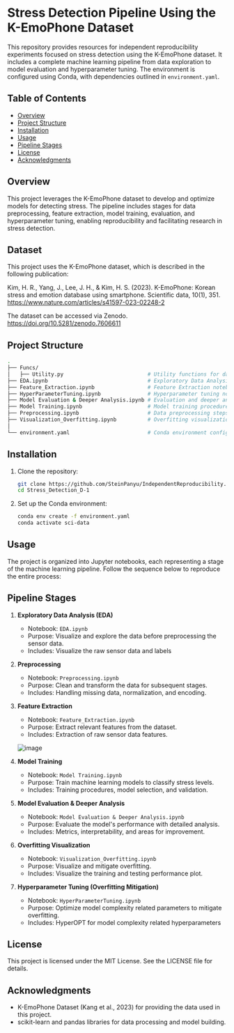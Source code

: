 # Stress Detection Pipeline Using the K-EmoPhone Dataset

This repository provides resources for independent reproducibility experiments focused on stress detection using the K-EmoPhone dataset. It includes a complete machine learning pipeline from data exploration to model evaluation and hyperparameter tuning. The environment is configured using Conda, with dependencies outlined in `environment.yaml`.

## Table of Contents

- [Overview](#overview)
- [Project Structure](#project-structure)
- [Installation](#installation)
- [Usage](#usage)
- [Pipeline Stages](#pipeline-stages)
- [License](#license)
- [Acknowledgments](#acknowledgments)

## Overview

This project leverages the K-EmoPhone dataset to develop and optimize models for detecting stress. The pipeline includes stages for data preprocessing, feature extraction, model training, evaluation, and hyperparameter tuning, enabling reproducibility and facilitating research in stress detection.

## Dataset

This project uses the K-EmoPhone dataset, which is described in the following publication:

Kim, H. R., Yang, J., Lee, J. H., & Kim, H. S. (2023). K-EmoPhone: Korean stress and emotion database using smartphone. Scientific data, 10(1), 351. <https://www.nature.com/articles/s41597-023-02248-2>

The dataset can be accessed via Zenodo. <https://doi.org/10.5281/zenodo.7606611>
## Project Structure

```bash
.
├── Funcs/
│   ├── Utility.py                           # Utility functions for data processing
├── EDA.ipynb                                # Exploratory Data Analysis
├── Feature_Extraction.ipynb                 # Feature Extraction notebook
├── HyperParameterTuning.ipynb               # Hyperparameter tuning notebook (here hyperparameter tuning is just a simple trial to test the impact of model complexity related hyperparameters)
├── Model Evaluation & Deeper Analysis.ipynb # Evaluation and deeper analysis                        
├── Model Training.ipynb                     # Model training procedures
├── Preprocessing.ipynb                      # Data preprocessing steps
├── Visualization_Overfitting.ipynb          # Overfitting visualization
│                                
└── environment.yaml                         # Conda environment configuration
```

## Installation

1. Clone the repository:

   ```bash
   git clone https://github.com/SteinPanyu/IndependentReproducibility.git
   cd Stress_Detection_D-1
   ```

2. Set up the Conda environment:

   ```bash
   conda env create -f environment.yaml
   conda activate sci-data
   ```

## Usage

The project is organized into Jupyter notebooks, each representing a stage of the machine learning pipeline. Follow the sequence below to reproduce the entire process:

## Pipeline Stages

1. **Exploratory Data Analysis (EDA)**
   - Notebook: `EDA.ipynb`
   - Purpose: Visualize and explore the data before preprocessing the sensor data.
   - Includes: Visualize the raw sensor data and labels

2. **Preprocessing**
   - Notebook: `Preprocessing.ipynb`
   - Purpose: Clean and transform the data for subsequent stages.
   - Includes: Handling missing data, normalization, and encoding.

3. **Feature Extraction**
   - Notebook: `Feature_Extraction.ipynb`
   - Purpose: Extract relevant features from the dataset.
   - Includes: Extraction of raw sensor data features.
   
   ![image](https://github.com/user-attachments/assets/4f9e59f8-f07b-4d22-b907-e831edd5fe34)


4. **Model Training**
   - Notebook: `Model Training.ipynb`
   - Purpose: Train machine learning models to classify stress levels.
   - Includes: Training procedures, model selection, and validation.

5. **Model Evaluation & Deeper Analysis**
   - Notebook: `Model Evaluation & Deeper Analysis.ipynb`
   - Purpose: Evaluate the model's performance with detailed analysis.
   - Includes: Metrics, interpretability, and areas for improvement.

6. **Overfitting Visualization**
   - Notebook: `Visualization_Overfitting.ipynb`
   - Purpose: Visualize and mitigate overfitting.
   - Includes: Visualize the training and testing performance plot.

7. **Hyperparameter Tuning (Overfitting Mitigation)**
   - Notebook: `HyperParameterTuning.ipynb`
   - Purpose: Optimize model complexity related parameters to mitigate overfitting.
   - Includes: HyperOPT for model complexity related hyperparameters

## License

This project is licensed under the MIT License. See the LICENSE file for details.

## Acknowledgments

- K-EmoPhone Dataset (Kang et al., 2023) for providing the data used in this project.
- scikit-learn and pandas libraries for data processing and model building.
